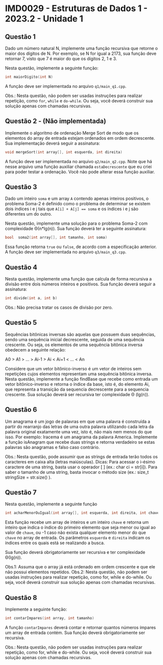 # IMD0029 - Estruturas de Dados 1 - 2023.2 - Unidade 1 

<div style="page-break-after: always;"/>

## Questão 1
Dado um número natural N, implemente uma função recursiva que retorne o maior dos dígitos de N. Por exemplo, se N for igual a 2173, sua função deve retornar 7, visto que 7 é maior do que os dígitos 2, 1 e 3.

Nesta questão, implemente a seguinte função: 

```c++ 
int maiorDigito(int N)
```

A função deve ser implementada no arquivo ``q1/main_q1.cpp``.

Obs.: Nesta questão, não podem ser usadas instruções para realizar repetição, como ``for``, ``while`` e ``do-while``. Ou seja, você deverá construir sua solução apenas com chamadas recursivas.

## Questão 2 - (Não implementada)
Implemente o algoritmo de ordenação Merge Sort de modo que os elementos do array de entrada estejam ordenados em ordem decrescente. Sua implementação deverá seguir a assinatura:

``` c++
void mergeSort(int array[], int esquerda, int direita)
```

A função deve ser implementada no arquivo ``q2/main_q2.cpp``. Note que há nesse arquivo uma função auxiliar chamada ``estaDecrescente`` que eu criei para poder testar a ordenação. Você não pode alterar essa função auxiliar.

## Questão 3
Dado um inteiro ``soma`` e um array ``A`` contendo apenas inteiros positivos, o problema Soma-2 é definido como o problema de determinar se existem dois índices i e j tais que ``A[i] + A[j] == soma`` e os índices i e j são diferentes um do outro.  

Nesta questão, implemente uma solução para o problema Soma-2 com complexidade Θ(n*lg(n)). Sua função deverá ter a seguinte assinatura:


``` c++
bool  soma2(int array[], int tamanho, int soma)
```

Essa função retorna ``true`` ou ``false``, de acordo com a especificação anterior. A função deve ser implementada no arquivo ``q3/main_q3.cpp``. 

## Questão 4

Nesta questão, implemente uma função que calcula de forma recursiva a divisão entre dois números inteiros e positivos. Sua função deverá seguir a assinatura: 

```c++
int divide(int a, int b)
```

Obs.: Não precisa tratar os casos de divisão por zero.

## Questão 5

Sequências bitônicas inversas são aquelas que possuem duas sequências, sendo uma sequência inicial decrescente, seguida de uma sequência crescente.
Ou seja, os elementos de uma sequência bitônica inversa obedecem a seguinte relação: 

A0 > A1 > ... > Ai-1 > Ai < Ai+1 < ... < An
 
Considere que um vetor bitônico-inverso é um vetor de inteiros sem repetições cujos elementos representam uma sequência bitônica inversa.
Nesta questão, implemente a função findBase que recebe como entrada um vetor bitônico-inverso e retorna o índice da base, isto é, do elemento Ai, que representa a transição da sequencia decrescente para a sequencia crescente.
Sua solução deverá ser recursiva ter complexidade Θ (lg(n)).

## Questão 6

Um anagrama é um jogo de palavras em que uma palavra é construída a partir do rearranjo das letras de uma outra palavra utilizando cada letra da palavra original exatamente uma vez, isto é, não mais nem menos do que isso.
Por exemplo: Iracema é um anagrama da palavra America.
Implemente a função isAnagram que recebe duas strings e retorna verdadeiro se estas palavras são anagramas e falso caso contrário.

Obs.: Nesta questão, pode assumir que as strings de entrada terão todos os caracteres em caixa alta (letras maiúsculas).
Dicas: Para acessar o i-ésimo caractere de uma string, basta usar o operador [ ] (ex.: char ci = str[i]).
Para saber o tamanho de uma string, basta invocar o método size (ex.: size_t stringSize = str.size() ).

## Questão 7

Nesta questão, implemente a seguinte função

```c++ 
int acharMenorOuIgual(int array[], int esquerda, int direita, int chave)
```

 Esta função recebe um array de inteiros e um inteiro ``chave`` e retorna um inteiro que indica o índice do primeiro elemento que seja menor ou igual ao valor de ``chave``, ou -1 caso não exista qualquer elemento menor do que ``chave`` no array de entrada. Os parâmetros ``esquerda`` e ``direita`` indicam os índices entre os quais está se realizando a busca.
 
 Sua função deverá obrigatoriamente ser recursiva e ter complexidade Θ(lg(n)).

Obs.1: Assuma que o array já está ordenado em ordem crescente e que ele não possui elementos repetidos.
Obs.2: Nesta questão, não podem ser usadas instruções para realizar repetição, como for, while e do-while. Ou seja, você deverá construir sua solução apenas com chamadas recursivas.

## Questão 8

Implemente a seguinte função:

``` c++
int contarImpares(int array, int tamanho)
```

A função ``contarImpares`` deverá contar e retornar quantos números ímpares um array de entrada contém. Sua função deverá obrigatoriamente ser recursiva.

Obs.: Nesta questão, não podem ser usadas instruções para realizar repetição, como for, while e do-while. Ou seja, você deverá construir sua solução apenas com chamadas recursivas.